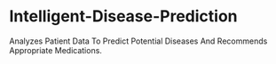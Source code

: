 # Intelligent-Disease-Prediction

Analyzes Patient Data To Predict Potential Diseases And Recommends Appropriate Medications.
